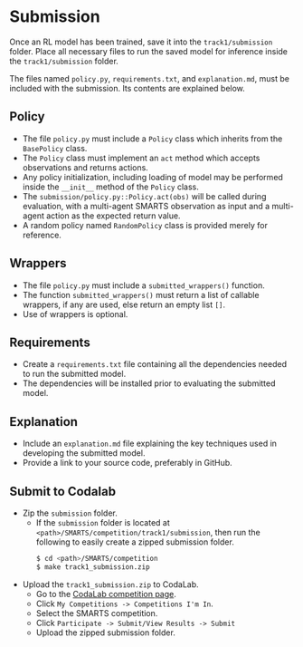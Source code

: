 # Submission
Once an RL model has been trained, save it into the `track1/submission` folder. Place all necessary files to run the saved model for inference inside the `track1/submission` folder.

The files named `policy.py`, `requirements.txt`, and `explanation.md`, must be included with the submission. Its contents are explained below.

## Policy
+ The file `policy.py` must include a `Policy` class which inherits from the `BasePolicy` class.
+ The `Policy` class must implement an `act` method which accepts observations and returns actions.
+ Any policy initialization, including loading of model may be performed inside the `__init__` method of the `Policy` class.
+ The `submission/policy.py::Policy.act(obs)` will be called during evaluation, with a multi-agent SMARTS observation as input and a multi-agent action as the expected return value.
+ A random policy named `RandomPolicy` class is provided merely for reference.

## Wrappers
+ The file `policy.py` must include a `submitted_wrappers()` function.
+ The function `submitted_wrappers()` must return a list of callable wrappers, if any are used, else return an empty list `[]`. 
+ Use of wrappers is optional.

## Requirements
+ Create a `requirements.txt` file containing all the dependencies needed to run the submitted model. 
+ The dependencies will be installed prior to evaluating the submitted model.

## Explanation
+ Include an `explanation.md` file explaining the key techniques used in developing the submitted model.
+ Provide a link to your source code, preferably in GitHub.

## Submit to Codalab
+ Zip the `submission` folder. 
    + If the `submission` folder is located at `<path>/SMARTS/competition/track1/submission`, then run the following to easily create a zipped submission folder. 
        ```bash
        $ cd <path>/SMARTS/competition
        $ make track1_submission.zip 
        ```
+ Upload the `track1_submission.zip` to CodaLab.
    + Go to the [CodaLab competition page](https://codalab.lisn.upsaclay.fr/).
    + Click `My Competitions -> Competitions I'm In`.
    + Select the SMARTS competition.
    + Click `Participate -> Submit/View Results -> Submit`
    + Upload the zipped submission folder.
